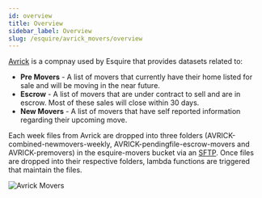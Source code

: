 ```yaml
---
id: overview
title: Overview
sidebar_label: Overview
slug: /esquire/avrick_movers/overview
---
```


[Avrick](https://avrickdirect.com/) is a compnay used by Esquire that provides datasets related to: 
  - **Pre Movers** - A list of movers that currently have their home listed for sale and will be moving in the near future.
  - **Escrow** - A list of movers that are under contract to sell and are in escrow. Most of these sales will close within 30 days. 
  - **New Movers** - A list of movers that have self reported information regarding their upcoming move.  

Each week files from Avrick are dropped into three folders (AVRICK-combined-newmovers-weekly, AVRICK-pendingfile-escrow-movers and AVRICK-premovers) in the esquire-movers bucket via an [SFTP](https://us-east-2.console.aws.amazon.com/transfer/home?region=us-east-2#/servers/s-2e3d12265245491ea). Once files are dropped into their respective folders, lambda functions are triggered that maintain the files. 

![Avrick Movers](https://user-images.githubusercontent.com/51334006/106664754-81e75d00-6573-11eb-9f49-707f634f1a93.png)
